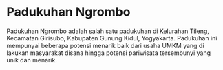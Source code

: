 # Padukuhan Ngrombo

Padukuhan Ngrombo adalah salah satu padukuhan di Kelurahan Tileng, Kecamatan Girisubo, Kabupaten Gunung Kidul, Yogyakarta. Padukuhan ini mempunyai beberapa potensi menarik baik dari usaha UMKM yang di lakukan masyarakat disana hingga potensi pariwisata tersembunyi yang unik dan menarik.

<!--

**Here are some ideas to get you started:**

🙋‍♀️ A short introduction - what is your organization all about?
🌈 Contribution guidelines - how can the community get involved?
👩‍💻 Useful resources - where can the community find your docs? Is there anything else the community should know?
🍿 Fun facts - what does your team eat for breakfast?
🧙 Remember, you can do mighty things with the power of [Markdown](https://docs.github.com/github/writing-on-github/getting-started-with-writing-and-formatting-on-github/basic-writing-and-formatting-syntax)
-->

